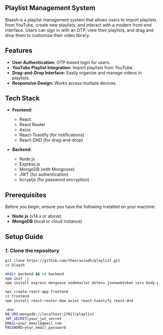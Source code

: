 ## Playlist Management System

Blaash is a playlist management system that allows users to import playlists from YouTube, create new playlists, and interact with a modern front-end interface. Users can sign in with an OTP, view their playlists, and drag and drop them to customize their video library.

## Features

- **User Authentication:** OTP-based login for users.
- **YouTube Playlist Integration:** Import playlists from YouTube.
- **Drag-and-Drop Interface:** Easily organize and manage videos in playlists.
- **Responsive Design:** Works across multiple devices.

## Tech Stack

- **Frontend:**
  - React
  - React Router
  - Axios
  - React-Toastify (for notifications)
  - React-DND (for drag-and-drop)

- **Backend:**
  - Node.js
  - Express.js
  - MongoDB (with Mongoose)
  - JWT (for authentication)
  - bcryptjs (for password encryption)

## Prerequisites

Before you begin, ensure you have the following installed on your machine:

- **Node.js** (v14.x or above)
- **MongoDB** (local or cloud instance)

## Setup Guide

### 1. Clone the repository

```bash
git clone https://github.com/thearavindh/playlist.git
cd blaash

mkdir backend && cd backend
npm init -y
npm install express mongoose nodemailer dotenv jsonwebtoken cors body-parser bcryptjs

npx create-react-app frontend
cd frontend
npm install react-router-dom axios react-toastify react-dnd

.env 
DB_URI=mongodb://localhost:27017/playlist
JWT_SECRET=your_jwt_secret
EMAIL=your_email@gmail.com
PASSWORD=your_email_password
